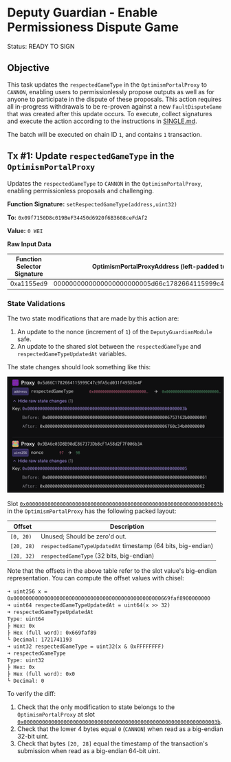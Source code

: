 # Deputy Guardian - Enable Permissioness Dispute Game

Status: READY TO SIGN

## Objective

This task updates the `respectedGameType` in the `OptimismPortalProxy` to `CANNON`, enabling users to permissionlessly propose outputs as well as for anyone to participate in the dispute of these proposals. This action requires all in-progress withdrawals to be re-proven against a new `FaultDisputeGame` that was created after this update occurs. To execute, collect signatures and execute the action according to the instructions in [SINGLE.md](../../../../SINGLE.md).

The batch will be executed on chain ID `1`, and contains `1` transaction.

## Tx #1: Update `respectedGameType` in the `OptimismPortalProxy`

Updates the `respectedGameType` to `CANNON` in the `OptimismPortalProxy`, enabling permissionless proposals and challenging.

**Function Signature:** `setRespectedGameType(address,uint32)`

**To:** `0x09f7150D8c019BeF34450d6920f6B3608ceFdAf2`

**Value:** `0 WEI`

**Raw Input Data**

|Function Selector Signature| OptimismPortalProxyAddress (left-padded to 32 bytes) | `CANNON` game type, hardcoded to 0 and left-padded |
|--------------------------|--------------------------------------------|--------------------------------------------|
|0xa1155ed9|0000000000000000000000005d66c1782664115999c47c9fa5cd031f495d3e4f|0000000000000000000000000000000000000000000000000000000000000000|

### State Validations

The two state modifications that are made by this action are:

1. An update to the nonce (increment of `1`) of the `DeputyGuardianModule` safe.
2. An update to the shared slot between the `respectedGameType` and `respectedGameTypeUpdatedAt` variables.

The state changes should look something like this:

![state-diff](./images/state_diff.png)

Slot [`0x000000000000000000000000000000000000000000000000000000000000003b`](https://github.com/ethereum-optimism/optimism/blob/op-contracts/v1.6.0/packages/contracts-bedrock/snapshots/storageLayout/OptimismPortal2.json#L100-L113) in the `OptimismPortalProxy` has the following packed layout:

| Offset     | Description                                                  |
| ---------- | ------------------------------------------------------------ |
| `[0, 20)`  | Unused; Should be zero'd out.                                |
| `[20, 28)` | `respectedGameTypeUpdatedAt` timestamp (64 bits, big-endian) |
| `[28, 32)` | `respectedGameType` (32 bits, big-endian)                    |

Note that the offsets in the above table refer to the slot value's big-endian representation. You can compute the offset values with chisel:
```
➜ uint256 x = 0x000000000000000000000000000000000000000000000000669faf8900000000
➜ uint64 respectedGameTypeUpdatedAt = uint64(x >> 32)
➜ respectedGameTypeUpdatedAt
Type: uint64
├ Hex: 0x
├ Hex (full word): 0x669faf89
└ Decimal: 1721741193
➜ uint32 respectedGameType = uint32(x & 0xFFFFFFFF)
➜ respectedGameType
Type: uint32
├ Hex: 0x
├ Hex (full word): 0x0
└ Decimal: 0
```

To verify the diff:

1. Check that the only modification to state belongs to the `OptimismPortalProxy` at slot [`0x000000000000000000000000000000000000000000000000000000000000003b`](https://github.com/ethereum-optimism/optimism/blob/op-contracts/v1.6.0/packages/contracts-bedrock/snapshots/storageLayout/OptimismPortal2.json#L100-L113).
2. Check that the lower 4 bytes equal `0` (`CANNON`) when read as a big-endian 32-bit uint.
3. Check that bytes `[20, 28]` equal the timestamp of the transaction's submission when read as a big-endian 64-bit uint.
